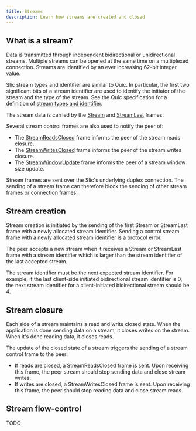 ```yaml
---
title: Streams
description: Learn how streams are created and closed
---
```


## What is a stream?

Data is transmitted through independent bidirectional or unidirectional streams. Multiple streams can be opened at the same time on a multiplexed connection. Streams are identified by an ever increasing 62-bit integer value.

Slic stream types and identifier are similar to Quic. In particular, the first two significant bits of a stream
identifier are used to identify the initiator of the stream and the type of the stream. See the Quic specification for
a definition of [stream types and identifier](https://www.rfc-editor.org/rfc/rfc9000.html#name-stream-types-and-identifier).

The stream data is carried by the [Stream](LINK) and [StreamLast](LINK) frames.

Several stream control frames are also used to notify the peer of:
- The [StreamReadsClosed](LINK) frame informs the peer of the stream reads closure.
- The [StreamWritesClosed](LINK) frame informs the peer of the stream writes closure.
- The [StreamWindowUpdate](LINK) frame informs the peer of a stream window size update.

Stream frames are sent over the Slic's underlying duplex connection. The sending of a stream frame can therefore block the sending of other stream frames or connection frames.

## Stream creation

Stream creation is initiated by the sending of the first Stream or StreamLast frame with a newly allocated stream identifier. Sending a control stream frame with a newly allocated stream identifier is a protocol error.

The peer accepts a new stream when it receives a Stream or StreamLast frame with a stream identifier which is larger than the stream identifier of the last accepted stream.

The stream identifier must be the next expected stream identifier. For example, if the last client-side initiated bidirectional stream identifier is 0, the next stream identifier for a client-initiated bidirectional stream should be 4.

## Stream closure

Each side of a stream maintains a read and write closed state. When the application is done sending data on a stream, it closes writes on the stream. When it's done reading data, it closes reads.

The update of the closed state of a stream triggers the sending of a stream control frame to the peer:
- If reads are closed, a StreamReadsClosed frame is sent. Upon receiving this frame, the peer stream should stop sending data and close stream writes.
- If writes are closed, a StreamWritesClosed frame is sent. Upon receiving this frame, the peer should stop reading data and close stream reads.

## Stream flow-control

TODO
